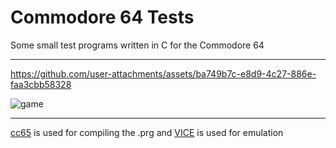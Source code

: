# Commodore 64 Tests

Some small test programs written in C for the Commodore 64

---

https://github.com/user-attachments/assets/ba749b7c-e8d9-4c27-886e-faa3cbb58328

![game](https://github.com/user-attachments/assets/9f72883d-5e00-41e0-a071-6ded4f9b9e90)

---

[cc65](https://cc65.github.io/) is used for compiling the .prg and
[VICE](https://vice-emu.sourceforge.io/) is used for emulation
